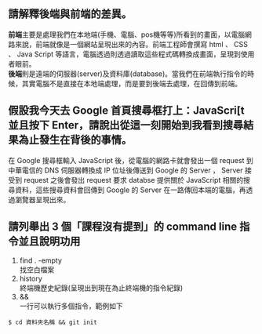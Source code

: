 ## 請解釋後端與前端的差異。

**前端**主要是處理我們在本地端(手機、電腦、pos機等等)所看到的畫面，以電腦網路來說，前端就像是一個網站呈現出來的內容。前端工程師會撰寫 html 、 CSS 、 Java Script 等語言，電腦透過則透過讀取這些程式碼轉換成畫面，呈現到使用者眼前。  
**後端**則是遠端的伺服器(server)及資料庫(database)。當我們在前端執行指令的時候，其實電腦不是直接在本地端處理，而是要到後端去處理，在回傳到前端。

## 假設我今天去 Google 首頁搜尋框打上：JavaScri[t 並且按下 Enter，請說出從這一刻開始到我看到搜尋結果為止發生在背後的事情。
在 Google 搜尋框輸入 JavaScript 後，從電腦的網路卡就會發出一個 request 到中華電信的 DNS 伺服器轉換成 IP 位址後傳送到 Google 的 Server ， Server 接受到 request 之後會發出 request 要求 databse 提供關於 JavaScript 相關的搜尋資料，這些搜尋資料會回傳到 Google 的 Server 在一路傳回本端的電腦，再透過瀏覽器呈現出來。


## 請列舉出 3 個「課程沒有提到」的 command line 指令並且說明功用
1. find . -empty  
找空白檔案  
2. history   
終端機歷史紀錄(呈現出到現在為止終端機的指令紀錄)  
3. &&  
一行可以執行多個指令，範例如下
```
$ cd 資料夾名稱 && git init
```